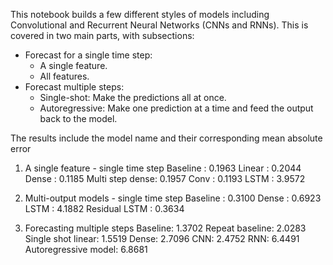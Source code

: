 This notebook builds a few different styles of models including Convolutional and Recurrent Neural Networks (CNNs and RNNs). This is covered in two main parts, with subsections: 

* Forecast for a single time step:
  * A single feature.
  * All features.
* Forecast multiple steps:
  * Single-shot: Make the predictions all at once.
  * Autoregressive: Make one prediction at a time and feed the output back to the model.

The results include the model name and their corresponding mean absolute error

1. A single feature - single time step
Baseline    : 0.1963
Linear      : 0.2044
Dense       : 0.1185
Multi step dense: 0.1957
Conv        : 0.1193
LSTM        : 3.9572

2. Multi-output models - single time step
Baseline       : 0.3100
Dense          : 0.6923
LSTM           : 4.1882
Residual LSTM  : 0.3634

3. Forecasting multiple steps
Baseline: 1.3702
Repeat baseline: 2.0283
Single shot linear: 1.5519
Dense: 2.7096
CNN: 2.4752
RNN: 6.4491
Autoregressive model: 6.8681
